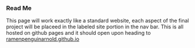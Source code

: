 ### Read Me ###
This page will work exactly like a standard website, each aspect of the final project will be placeed in the labeled site portion in the nav bar. This is all hosted on github pages and it should open upon heading to [ramenpenguinarnold.github.io](https://ramenpenguinarnold.github.io/)